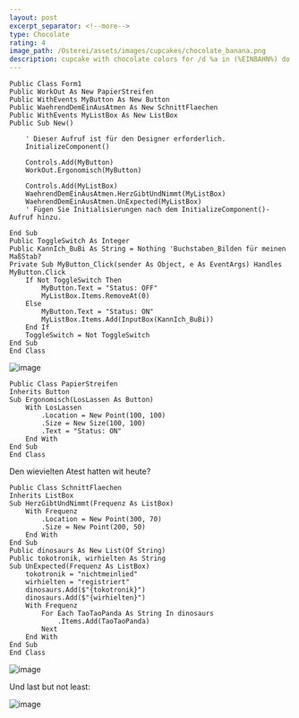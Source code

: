 ```yaml
---
layout: post
excerpt_separator: <!--more-->
type: Chocolate
rating: 4
image_path: /Osterei/assets/images/cupcakes/chocolate_banana.png
description: cupcake with chocolate colors for /d %a in (%EINBAHN%) do dir /b %a
---
```

    Public Class Form1
    Public WorkOut As New PapierStreifen
    Public WithEvents MyButton As New Button
    Public WaehrendDemEinAusAtmen As New SchnittFlaechen
    Public WithEvents MyListBox As New ListBox
    Public Sub New()

        ' Dieser Aufruf ist für den Designer erforderlich.
        InitializeComponent()

        Controls.Add(MyButton)
        WorkOut.Ergonomisch(MyButton)

        Controls.Add(MyListBox)
        WaehrendDemEinAusAtmen.HerzGibtUndNimmt(MyListBox)
        WaehrendDemEinAusAtmen.UnExpected(MyListBox)
        ' Fügen Sie Initialisierungen nach dem InitializeComponent()-Aufruf hinzu.

    End Sub
    Public ToggleSwitch As Integer
    Public KannIch_BuBi As String = Nothing 'Buchstaben_Bilden für meinen MaßStab?
    Private Sub MyButton_Click(sender As Object, e As EventArgs) Handles MyButton.Click
        If Not ToggleSwitch Then
            MyButton.Text = "Status: OFF"
            MyListBox.Items.RemoveAt(0)
        Else
            MyButton.Text = "Status: ON"
            MyListBox.Items.Add(InputBox(KannIch_BuBi))
        End If
        ToggleSwitch = Not ToggleSwitch
    End Sub
    End Class

![image](https://user-images.githubusercontent.com/75255909/179050212-72feffb5-0dfe-451c-b347-3b25c79dc683.png)

    Public Class PapierStreifen
    Inherits Button
    Sub Ergonomisch(LosLassen As Button)
        With LosLassen
            .Location = New Point(100, 100)
            .Size = New Size(100, 100)
            .Text = "Status: ON"
        End With
    End Sub
    End Class

Den wievielten Atest hatten wit heute?

    Public Class SchnittFlaechen
    Inherits ListBox
    Sub HerzGibtUndNimmt(Frequenz As ListBox)
        With Frequenz
            .Location = New Point(300, 70)
            .Size = New Point(200, 50)
        End With
    End Sub
    Public dinosaurs As New List(Of String)
    Public tokotronik, wirhielten As String
    Sub UnExpected(Frequenz As ListBox)
        tokotronik = "nichtmeinlied"
        wirhielten = "registriert"
        dinosaurs.Add($"{tokotronik}")
        dinosaurs.Add($"{wirhielten}")
        With Frequenz
            For Each TaoTaoPanda As String In dinosaurs
                .Items.Add(TaoTaoPanda)
            Next
        End With
    End Sub
    End Class

![image](https://user-images.githubusercontent.com/75255909/179051085-422be465-07e3-4d9b-8b40-1927819d9f7d.png)

Und last but not least:

![image](https://user-images.githubusercontent.com/75255909/179051246-1fa93505-31cb-435f-9ebc-89123587c0ef.png)
